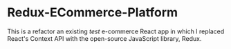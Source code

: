 # Redux-ECommerce-Platform
This is a refactor an existing *test* e-commerce React app in which I replaced React's Context API with the open-source JavaScript library, Redux.
